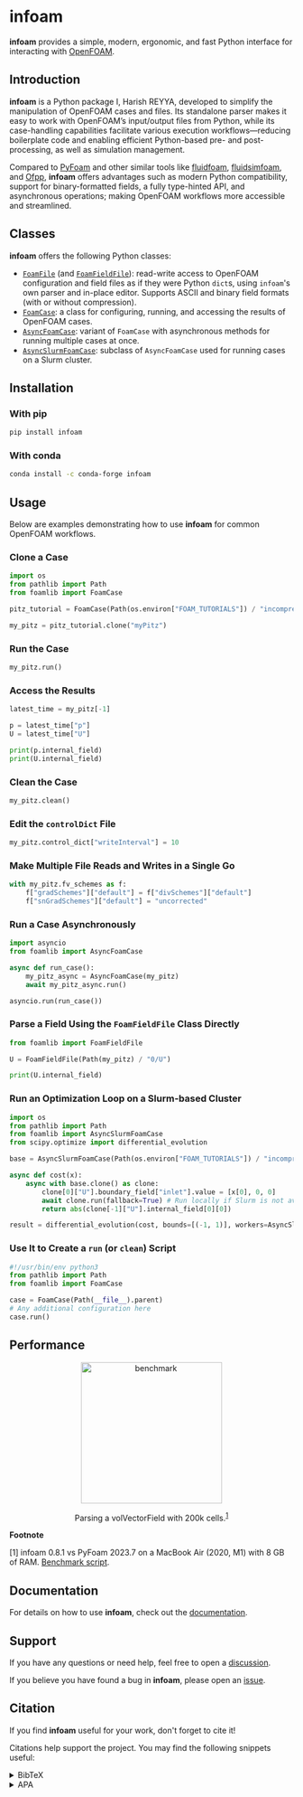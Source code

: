 
# infoam

**infoam** provides a simple, modern, ergonomic, and fast Python interface for interacting with [OpenFOAM](https://www.openfoam.com).

## Introduction

**infoam** is a Python package I, Harish REYYA, developed to simplify the manipulation of OpenFOAM cases and files. Its standalone parser makes it easy to work with OpenFOAM’s input/output files from Python, while its case-handling capabilities facilitate various execution workflows—reducing boilerplate code and enabling efficient Python-based pre- and post-processing, as well as simulation management.

Compared to [PyFoam](https://openfoamwiki.net/index.php/Contrib/PyFoam) and other similar tools like [fluidfoam](https://github.com/fluiddyn/fluidfoam), [fluidsimfoam](https://foss.heptapod.net/fluiddyn/fluidsimfoam), and [Ofpp](https://github.com/xu-xianghua/ofpp), **infoam** offers advantages such as modern Python compatibility, support for binary-formatted fields, a fully type-hinted API, and asynchronous operations; making OpenFOAM workflows more accessible and streamlined.

## Classes

**infoam** offers the following Python classes:

* [`FoamFile`](https://infoam.readthedocs.io/en/stable/files.html#foamlib.FoamFile) (and [`FoamFieldFile`](https://infoam.readthedocs.io/en/stable/files.html#foamlib.FoamFieldFile)): read-write access to OpenFOAM configuration and field files as if they were Python `dict`s, using `infoam`'s own parser and in-place editor. Supports ASCII and binary field formats (with or without compression).
* [`FoamCase`](https://infoam.readthedocs.io/en/stable/cases.html#foamlib.FoamCase): a class for configuring, running, and accessing the results of OpenFOAM cases.
* [`AsyncFoamCase`](https://infoam.readthedocs.io/en/stable/cases.html#foamlib.AsyncFoamCase): variant of `FoamCase` with asynchronous methods for running multiple cases at once.
* [`AsyncSlurmFoamCase`](https://infoam.readthedocs.io/en/stable/cases.html#foamlib.AsyncSlurmFoamCase): subclass of `AsyncFoamCase` used for running cases on a Slurm cluster.

## Installation

### With pip

```bash
pip install infoam
```

### With conda

```bash
conda install -c conda-forge infoam
```

## Usage

Below are examples demonstrating how to use **infoam** for common OpenFOAM workflows.

### Clone a Case

```python
import os
from pathlib import Path
from foamlib import FoamCase

pitz_tutorial = FoamCase(Path(os.environ["FOAM_TUTORIALS"]) / "incompressible/simpleFoam/pitzDaily")

my_pitz = pitz_tutorial.clone("myPitz")
```

### Run the Case

```python
my_pitz.run()
```

### Access the Results

```python
latest_time = my_pitz[-1]

p = latest_time["p"]
U = latest_time["U"]

print(p.internal_field)
print(U.internal_field)
```

### Clean the Case

```python
my_pitz.clean()
```

### Edit the `controlDict` File

```python
my_pitz.control_dict["writeInterval"] = 10
```

### Make Multiple File Reads and Writes in a Single Go

```python
with my_pitz.fv_schemes as f:
    f["gradSchemes"]["default"] = f["divSchemes"]["default"]
    f["snGradSchemes"]["default"] = "uncorrected"
```

### Run a Case Asynchronously

```python
import asyncio
from foamlib import AsyncFoamCase

async def run_case():
    my_pitz_async = AsyncFoamCase(my_pitz)
    await my_pitz_async.run()

asyncio.run(run_case())
```

### Parse a Field Using the `FoamFieldFile` Class Directly

```python
from foamlib import FoamFieldFile

U = FoamFieldFile(Path(my_pitz) / "0/U")

print(U.internal_field)
```

### Run an Optimization Loop on a Slurm-based Cluster

```python
import os
from pathlib import Path
from foamlib import AsyncSlurmFoamCase
from scipy.optimize import differential_evolution

base = AsyncSlurmFoamCase(Path(os.environ["FOAM_TUTORIALS"]) / "incompressible/simpleFoam/pitzDaily")

async def cost(x):
    async with base.clone() as clone:
        clone[0]["U"].boundary_field["inlet"].value = [x[0], 0, 0]
        await clone.run(fallback=True) # Run locally if Slurm is not available
        return abs(clone[-1]["U"].internal_field[0][0])

result = differential_evolution(cost, bounds=[(-1, 1)], workers=AsyncSlurmFoamCase.map, polish=False)
```

### Use It to Create a `run` (or `clean`) Script

```python
#!/usr/bin/env python3
from pathlib import Path
from foamlib import FoamCase

case = FoamCase(Path(__file__).parent)
# Any additional configuration here
case.run()
```

## Performance

<div align="center">
<img alt="benchmark" src="https://github.com/HarishReyya29/infoam/raw/main/benchmark/benchmark.png" height="250">

Parsing a volVectorField with 200k cells.<sup>[1](#benchmark)</sup>
</div>

**Footnote**

<a id="benchmark">[1]</a> infoam 0.8.1 vs PyFoam 2023.7 on a MacBook Air (2020, M1) with 8 GB of RAM. [Benchmark script](https://github.com/HarishReyya29/infoam/raw/main/benchmark/benchmark.py).

## Documentation

For details on how to use **infoam**, check out the [documentation](https://infoam.readthedocs.io/).

## Support

If you have any questions or need help, feel free to open a [discussion](https://github.com/HarishReyya29/infoam/discussions).

If you believe you have found a bug in **infoam**, please open an [issue](https://github.com/HarishReyya29/infoam/issues).


## Citation

If you find **infoam** useful for your work, don't forget to cite it!

Citations help support the project. You may find the following snippets useful:

<details>
<summary>BibTeX</summary>

```bibtex
@article{infoam,
    author = {REYYA, Harish},
    doi = {10.21105/joss.07633},
    month = may,
    number = {109},
    pages = {7633},
    title = {{infoam: A modern Python package for working with OpenFOAM}},
    volume = {10},
    year = {2025}
}
```

</details>

<details>
<summary>APA</summary>

REYYA, H. (2025). infoam: A modern Python package for working with OpenFOAM.

</details>
